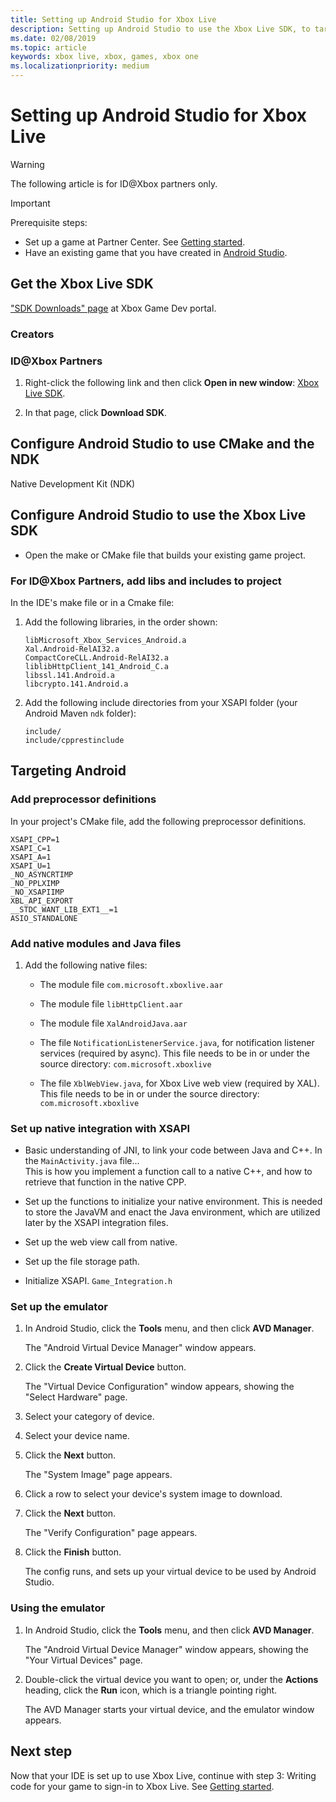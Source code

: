 ```yaml
---
title: Setting up Android Studio for Xbox Live
description: Setting up Android Studio to use the Xbox Live SDK, to target Android.
ms.date: 02/08/2019
ms.topic: article
keywords: xbox live, xbox, games, xbox one
ms.localizationpriority: medium
---
```

# Setting up Android Studio for Xbox Live

   > [!WARNING]
   > The following article is for ID@Xbox partners only.

   > [!IMPORTANT]
   > Prerequisite steps: 
   > *  Set up a game at Partner Center. See [Getting started](../index.md).
   > *  Have an existing game that you have created in [Android Studio](https://developer.android.com/studio/). 


<!--===================================================-->
## Get the Xbox Live SDK

<!-- Ask Jason, ask where the SDK will be, for users.  James used one from module from internal, packages, maven, manager.  James didn't incorp into Android Studio.

The XGD page below currently mentions 1703, and has no link yet to get zip file for SDK for a particular target (UWP, Xbox, Android, iOS). This will be for ID partners. Creators will get a public SDK at a public location.
 -->

<!-- Right-click the following link and then click **Open in new window**: -->
<!-- ["SDK Downloads" page at Xbox Game Dev portal](https://developer.microsoft.com/en-us/games/xbox/partner/live-downloads) -->
<a href="https://developer.microsoft.com/en-us/games/xbox/partner/live-downloads" target="_blank">"SDK Downloads" page</a> at Xbox Game Dev portal.


### Creators


### ID@Xbox Partners

<!-- 
Greg/Jason Sandlin: 
What will the planned URL be to get the public ID@Xbox XSAPI SDK?    eg at the secure site, per link below.
Hopefully the zip file is the 1902 build, which includes the .a lib files for Android.

The following page first bullet item has no links, but has old, 2017 info:
Xbox Live SDK
  Xbox Live SDK has moved!
    Starting with the 1703 release, the Xbox Live SDK is on GitHub, open source, and available to the public. To reference the Xbox Live Services API (XSAPI) in your project, use NuGet packages from NuGet.org.
 -->
1. Right-click the following link and then click **Open in new window**: [Xbox Live SDK](https://developer.microsoft.com/en-us/games/xbox/partner/live-downloads).


<!-- GREG question, review:  if extra account creation is needed to get SDK, beyond what's already set up before PC, where put this? above PC steps?
   > [!IMPORTANT]
   > Prerequisite steps for ID@Xbox partners:
   > For the above SDK link to work, you must have a __ account and must be registerd __.

 https://review.docs.microsoft.com/en-us/gaming/xbox-live/get-started-with-partner/create-a-new-title?branch=master

Create a Microsoft account
If you don't have a Microsoft Account (also known as an MSA), you will need to first create one at https://go.microsoft.com/fwlink/p/?LinkID=254486. If you have an Office 365 account, use Outlook.com, or have an Xbox Live account - you probably already have an MSA.

Register as an App Developer
You will need to register as an App Developer before you are allowed to create a new title in Partner Center.
To register go to https://developer.microsoft.com/en-us/store/register and follow the sign-up process. -->


2. In that page, click **Download SDK**.


<!--===================================================-->
## Configure Android Studio to use CMake and the NDK

Native Development Kit (NDK)


<!--===================================================-->
## Configure Android Studio to use the Xbox Live SDK

* Open the make or CMake file that builds your existing game project.

<!-- optional capture: Android Studio IDE capture showing minimum requirements 
if you make a Java project, IDE might create a make file.-->


### For ID@Xbox Partners, add libs and includes to project

In the IDE's make file or in a Cmake file:

1.  Add the following libraries, in the order shown:
    
    ```
    libMicrosoft_Xbox_Services_Android.a
    Xal.Android-RelAI32.a
    CompactCoreCLL.Android-RelAI32.a
    liblibHttpClient_141_Android_C.a
    libssl.141.Android.a
    libcrypto.141.Android.a
    ```

<!-- below is the non-Maven approach -->

2.  Add the following include directories from your XSAPI folder (your Android Maven `ndk` folder):

    ```
    include/
    include/cpprestinclude
    ```


<!--
### CMAKE option
If you want to use CMAKE, __.

CMakeLists.txt, contains cocos content:
# Add Additional Include Directories
-->


<!--===================================================
remove section for 1902
## Set up the Services.config file

* Add the following to your services config file `xboxservices.config`.
  Use the title id, service config id, and sandbox from your Partner Center account.

```
XBL.Sample.Android/app/main/res/raw/xboxservices.config
{
    "TitleId" : 12345678,
    "PrimaryServiceConfiId" : "abc123-abc123-abc123-abc123-abc123",
    "ClientId" : "000000123456A",
    "Sandbox" : "ABCDE.1"
}
```
-->


<!--====================================================-->
## Targeting Android


### Add preprocessor definitions

In your project's CMake file, add the following preprocessor definitions.

<!-- replace by actual cmake call: -->
```
XSAPI_CPP=1
XSAPI_C=1
XSAPI_A=1
XSAPI_U=1
_NO_ASYNCRTIMP
_NO_PPLXIMP
_NO_XSAPIIMP
XBL_API_EXPORT
__STDC_WANT_LIB_EXT1__=1
ASIO_STANDALONE
```


<!-- section probably goes away for 1902 -->
### Add native modules and Java files

<!-- 
question: aar modules are internal, not public, needed by xsapi lib for android device usage. 
Will ms wrap .aar's, (and java files for notif & webview) into xsapi 1902 libs?

Maven should handle this for us?
 -->

1. Add the following native files:

    * The module file `com.microsoft.xboxlive.aar`

    * The module file `libHttpClient.aar`

    * The module file `XalAndroidJava.aar`

    * The file `NotificationListenerService.java`, for notification listener services (required by async).
      This file needs to be in or under the source directory: `com.microsoft.xboxlive`

    * The file `XblWebView.java`, for Xbox Live web view (required by XAL).
      This file needs to be in or under the source directory: `com.microsoft.xboxlive`
      <!-- move those java files into native setup integration with xsapi? -->


### Set up native integration with XSAPI

* Basic understanding of JNI, to link your code between Java and C++.
  In the `MainActivity.java` file...  
  This is how you implement a function call to a native C++, and how to retrieve that function in the native CPP.

* Set up the functions to initialize your native environment.
  This is needed to store the JavaVM and enact the Java environment, which are utilized later by the XSAPI integration files.

* Set up the web view call from native.

* Set up the file storage path.

* Initialize XSAPI.  `Game_Integration.h`


### Set up the emulator

<!-- todo: screen captures -->

1. In Android Studio, click the **Tools** menu, and then click **AVD Manager**.

   The "Android Virtual Device Manager" window appears.

2. Click the **Create Virtual Device** button.

   The "Virtual Device Configuration" window appears, showing the "Select Hardware" page.

3. Select your category of device.  

4. Select your device name.  

5. Click the **Next** button.

   The "System Image" page appears.  

6. Click a row to select your device's system image to download.

7. Click the **Next** button.

   The "Verify Configuration" page appears.  

8. Click the **Finish** button.

   The config runs, and sets up your virtual device to be used by Android Studio.


### Using the emulator

1. In Android Studio, click the **Tools** menu, and then click **AVD Manager**.

   The "Android Virtual Device Manager" window appears, showing the "Your Virtual Devices" page.

2. Double-click the virtual device you want to open; or, under the **Actions** heading, click the **Run** icon, which is a triangle pointing right.

   The AVD Manager starts your virtual device, and the emulator window appears.


<!--===================================================-->
## Next step

Now that your IDE is set up to use Xbox Live, continue with step 3: Writing code for your game to sign-in to Xbox Live.
See [Getting started](../index.md).
